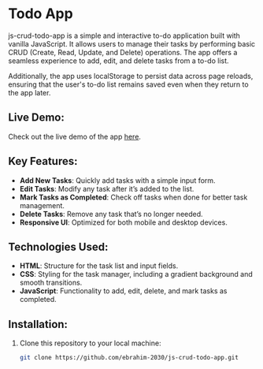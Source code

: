
# Todo App

js-crud-todo-app is a simple and interactive to-do application built with vanilla JavaScript. It allows users to manage their tasks by performing basic CRUD (Create, Read, Update, and Delete) operations. The app offers a seamless experience to add, edit, and delete tasks from a to-do list.

Additionally, the app uses localStorage to persist data across page reloads, ensuring that the user's to-do list remains saved even when they return to the app later.

## Live Demo:
Check out the live demo of the app [here](https://js-crud-todo-app.vercel.app/).

## Key Features:
- **Add New Tasks**: Quickly add tasks with a simple input form.
- **Edit Tasks**: Modify any task after it’s added to the list.
- **Mark Tasks as Completed**: Check off tasks when done for better task management.
- **Delete Tasks**: Remove any task that’s no longer needed.
- **Responsive UI**: Optimized for both mobile and desktop devices.

## Technologies Used:
- **HTML**: Structure for the task list and input fields.
- **CSS**: Styling for the task manager, including a gradient background and smooth transitions.
- **JavaScript**: Functionality to add, edit, delete, and mark tasks as completed.


## Installation:

1. Clone this repository to your local machine:
   ```bash
   git clone https://github.com/ebrahim-2030/js-crud-todo-app.git

